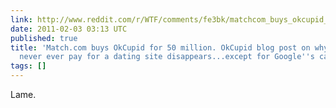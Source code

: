 ```yaml
---
link: http://www.reddit.com/r/WTF/comments/fe3bk/matchcom_buys_okcupid_for_50_million_okcupid_blog/#
date: 2011-02-03 03:13 UTC
published: true
title: 'Match.com buys OkCupid for 50 million. OkCupid blog post on why you should
  never ever pay for a dating site disappears...except for Google''s cache : WTF'
tags: []
---
```


Lame.
